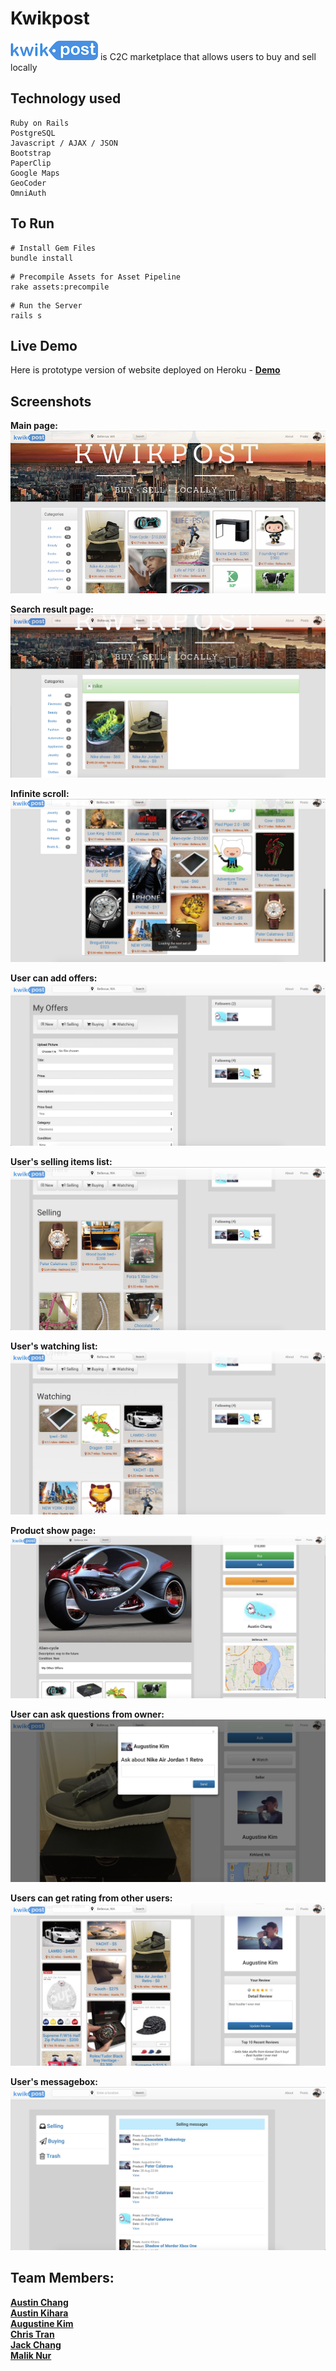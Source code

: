 # Kwikpost
![Kwikpost](/app/assets/images/logo.png?raw=true) is C2C marketplace that allows users to buy and sell locally


## Technology used
```
Ruby on Rails
PostgreSQL
Javascript / AJAX / JSON
Bootstrap
PaperClip
Google Maps
GeoCoder
OmniAuth
```


## To Run  
```
# Install Gem Files
bundle install
```
```
# Precompile Assets for Asset Pipeline
rake assets:precompile
```
```
# Run the Server
rails s
```

## Live Demo
Here is prototype version of website deployed on Heroku - **[Demo]**

## Screenshots
__Main page:__
![pic1](/screenshots/01_main.png?raw=true)

__Search result page:__
![pic2](/screenshots/02_search.png?raw=true)

__Infinite scroll:__
![pic10](/screenshots/10_infiniteload.png?raw=true)

__User can add offers:__
![pic3](/screenshots/03_addpost.png?raw=true)

__User's selling items list:__
![pic4](/screenshots/04_selling.png?raw=true)

__User's watching list:__
![pic5](/screenshots/05_watching.png?raw=true)

__Product show page:__
![pic6](/screenshots/06_productpage.png?raw=true)

__User can ask questions from owner:__
![pic9](/screenshots/09_ask.png?raw=true)

__Users can get rating from other users:__
![pic11](/screenshots/11_userrating.png?raw=true)

__User's messagebox:__
![pic07](/screenshots/07_sellingmessages.png?raw=true)


## Team Members:
**[Austin Chang]**  
**[Austin Kihara]**  
**[Augustine Kim]**  
**[Chris Tran]**  
**[Jack Chang]**  
**[Malik Nur]**


[Demo]: http://kwikpost.herokuapp.com/
[Austin Chang]: https://github.com/achang0406
[Austin Kihara]: https://github.com/codecat223
[Augustine Kim]: https://github.com/hkim2171
[Chris Tran]: https://github.com/christ-huytran
[Jack Chang]: https://github.com/wei0831
[Malik Nur]: https://github.com/maliknur
